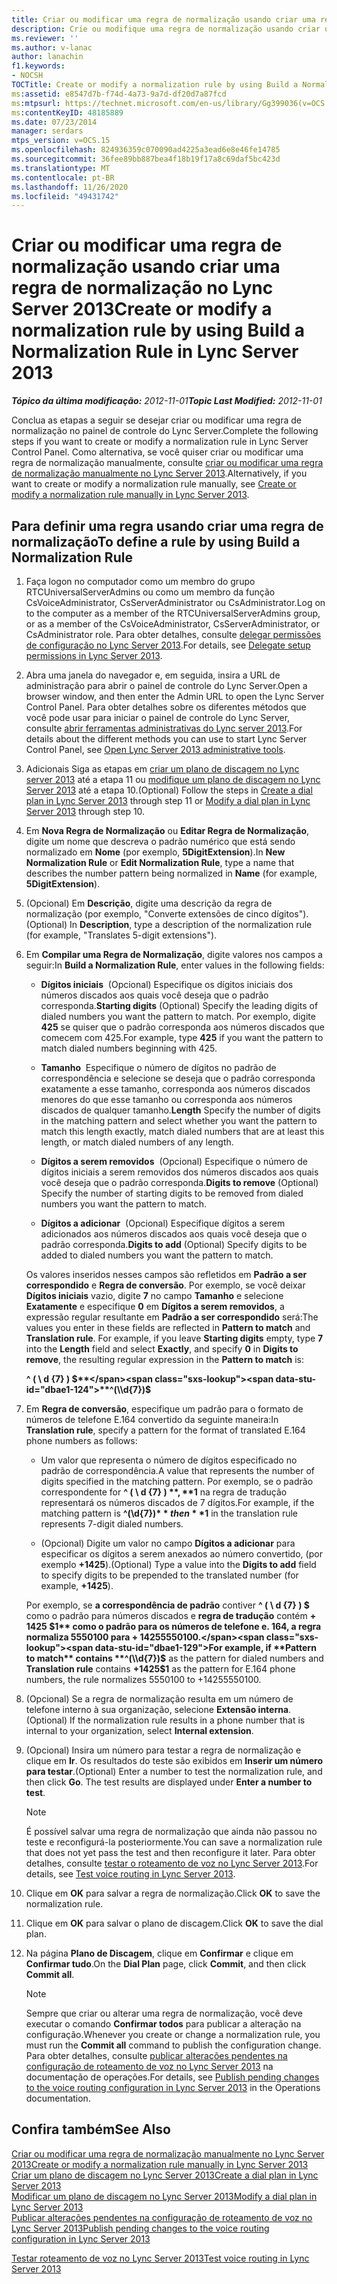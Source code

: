 ```yaml
---
title: Criar ou modificar uma regra de normalização usando criar uma regra de normalização
description: Crie ou modifique uma regra de normalização usando criar uma regra de normalização.
ms.reviewer: ''
ms.author: v-lanac
author: lanachin
f1.keywords:
- NOCSH
TOCTitle: Create or modify a normalization rule by using Build a Normalization Rule
ms:assetid: e8547d7b-f74d-4a73-9a7d-df20d7a87fcd
ms:mtpsurl: https://technet.microsoft.com/en-us/library/Gg399036(v=OCS.15)
ms:contentKeyID: 48185889
ms.date: 07/23/2014
manager: serdars
mtps_version: v=OCS.15
ms.openlocfilehash: 824936359c070090ad4225a3ead6e8e46fe14785
ms.sourcegitcommit: 36fee89bb887bea4f18b19f17a8c69daf5bc423d
ms.translationtype: MT
ms.contentlocale: pt-BR
ms.lasthandoff: 11/26/2020
ms.locfileid: "49431742"
---
```

# <a name="create-or-modify-a-normalization-rule-by-using-build-a-normalization-rule-in-lync-server-2013"></a><span data-ttu-id="dbae1-103">Criar ou modificar uma regra de normalização usando criar uma regra de normalização no Lync Server 2013</span><span class="sxs-lookup"><span data-stu-id="dbae1-103">Create or modify a normalization rule by using Build a Normalization Rule in Lync Server 2013</span></span>

<div data-xmlns="http://www.w3.org/1999/xhtml">

<div class="topic" data-xmlns="http://www.w3.org/1999/xhtml" data-msxsl="urn:schemas-microsoft-com:xslt" data-cs="https://msdn.microsoft.com/">

<div data-asp="https://msdn2.microsoft.com/asp">



</div>

<div id="mainSection">

<div id="mainBody"><span data-ttu-id="dbae1-104">

<span> </span></span><span class="sxs-lookup"><span data-stu-id="dbae1-104">

<span> </span></span></span>

<span data-ttu-id="dbae1-105">_**Tópico da última modificação:** 2012-11-01_</span><span class="sxs-lookup"><span data-stu-id="dbae1-105">_**Topic Last Modified:** 2012-11-01_</span></span>

<span data-ttu-id="dbae1-106">Conclua as etapas a seguir se desejar criar ou modificar uma regra de normalização no painel de controle do Lync Server.</span><span class="sxs-lookup"><span data-stu-id="dbae1-106">Complete the following steps if you want to create or modify a normalization rule in Lync Server Control Panel.</span></span> <span data-ttu-id="dbae1-107">Como alternativa, se você quiser criar ou modificar uma regra de normalização manualmente, consulte [criar ou modificar uma regra de normalização manualmente no Lync Server 2013](lync-server-2013-create-or-modify-a-normalization-rule-manually.md).</span><span class="sxs-lookup"><span data-stu-id="dbae1-107">Alternatively, if you want to create or modify a normalization rule manually, see [Create or modify a normalization rule manually in Lync Server 2013](lync-server-2013-create-or-modify-a-normalization-rule-manually.md).</span></span>

<div>

## <a name="to-define-a-rule-by-using-build-a-normalization-rule"></a><span data-ttu-id="dbae1-108">Para definir uma regra usando criar uma regra de normalização</span><span class="sxs-lookup"><span data-stu-id="dbae1-108">To define a rule by using Build a Normalization Rule</span></span>

1.  <span data-ttu-id="dbae1-109">Faça logon no computador como um membro do grupo RTCUniversalServerAdmins ou como um membro da função CsVoiceAdministrator, CsServerAdministrator ou CsAdministrator.</span><span class="sxs-lookup"><span data-stu-id="dbae1-109">Log on to the computer as a member of the RTCUniversalServerAdmins group, or as a member of the CsVoiceAdministrator, CsServerAdministrator, or CsAdministrator role.</span></span> <span data-ttu-id="dbae1-110">Para obter detalhes, consulte [delegar permissões de configuração no Lync Server 2013](lync-server-2013-delegate-setup-permissions.md).</span><span class="sxs-lookup"><span data-stu-id="dbae1-110">For details, see [Delegate setup permissions in Lync Server 2013](lync-server-2013-delegate-setup-permissions.md).</span></span>

2.  <span data-ttu-id="dbae1-111">Abra uma janela do navegador e, em seguida, insira a URL de administração para abrir o painel de controle do Lync Server.</span><span class="sxs-lookup"><span data-stu-id="dbae1-111">Open a browser window, and then enter the Admin URL to open the Lync Server Control Panel.</span></span> <span data-ttu-id="dbae1-112">Para obter detalhes sobre os diferentes métodos que você pode usar para iniciar o painel de controle do Lync Server, consulte [abrir ferramentas administrativas do Lync server 2013](lync-server-2013-open-lync-server-administrative-tools.md).</span><span class="sxs-lookup"><span data-stu-id="dbae1-112">For details about the different methods you can use to start Lync Server Control Panel, see [Open Lync Server 2013 administrative tools](lync-server-2013-open-lync-server-administrative-tools.md).</span></span>

3.  <span data-ttu-id="dbae1-113">Adicionais Siga as etapas em [criar um plano de discagem no Lync server 2013](lync-server-2013-create-a-dial-plan.md) até a etapa 11 ou [modifique um plano de discagem no Lync Server 2013](lync-server-2013-modify-a-dial-plan.md) até a etapa 10.</span><span class="sxs-lookup"><span data-stu-id="dbae1-113">(Optional) Follow the steps in [Create a dial plan in Lync Server 2013](lync-server-2013-create-a-dial-plan.md) through step 11 or [Modify a dial plan in Lync Server 2013](lync-server-2013-modify-a-dial-plan.md) through step 10.</span></span>

4.  <span data-ttu-id="dbae1-114">Em  **Nova Regra de Normalização** ou **Editar Regra de Normalização**, digite um nome que descreva o padrão numérico que está sendo normalizado em **Nome** (por exemplo, **5DigitExtension**).</span><span class="sxs-lookup"><span data-stu-id="dbae1-114">In **New Normalization Rule** or **Edit Normalization Rule**, type a name that describes the number pattern being normalized in **Name** (for example, **5DigitExtension**).</span></span>

5.  <span data-ttu-id="dbae1-115">(Opcional) Em **Descrição**, digite uma descrição da regra de normalização (por exemplo, "Converte extensões de cinco dígitos").</span><span class="sxs-lookup"><span data-stu-id="dbae1-115">(Optional) In **Description**, type a description of the normalization rule (for example, "Translates 5-digit extensions").</span></span>

6.  <span data-ttu-id="dbae1-116">Em **Compilar uma Regra de Normalização**, digite valores nos campos a seguir:</span><span class="sxs-lookup"><span data-stu-id="dbae1-116">In **Build a Normalization Rule**, enter values in the following fields:</span></span>
    
      - <span data-ttu-id="dbae1-117">**Dígitos iniciais**  (Opcional) Especifique os dígitos iniciais dos números discados aos quais você deseja que o padrão corresponda.</span><span class="sxs-lookup"><span data-stu-id="dbae1-117">**Starting digits**   (Optional) Specify the leading digits of dialed numbers you want the pattern to match.</span></span> <span data-ttu-id="dbae1-118">Por exemplo, digite **425** se quiser que o padrão corresponda aos números discados que comecem com 425.</span><span class="sxs-lookup"><span data-stu-id="dbae1-118">For example, type **425** if you want the pattern to match dialed numbers beginning with 425.</span></span>
    
      - <span data-ttu-id="dbae1-119">**Tamanho**  Especifique o número de dígitos no padrão de correspondência e selecione se deseja que o padrão corresponda exatamente a esse tamanho, corresponda aos números discados menores do que esse tamanho ou corresponda aos números discados de qualquer tamanho.</span><span class="sxs-lookup"><span data-stu-id="dbae1-119">**Length**   Specify the number of digits in the matching pattern and select whether you want the pattern to match this length exactly, match dialed numbers that are at least this length, or match dialed numbers of any length.</span></span>
    
      - <span data-ttu-id="dbae1-120">**Dígitos a serem removidos**  (Opcional) Especifique o número de dígitos iniciais a serem removidos dos números discados aos quais você deseja que o padrão corresponda.</span><span class="sxs-lookup"><span data-stu-id="dbae1-120">**Digits to remove**   (Optional) Specify the number of starting digits to be removed from dialed numbers you want the pattern to match.</span></span>
    
      - <span data-ttu-id="dbae1-121">**Dígitos a adicionar**  (Opcional) Especifique dígitos a serem adicionados aos números discados aos quais você deseja que o padrão corresponda.</span><span class="sxs-lookup"><span data-stu-id="dbae1-121">**Digits to add**   (Optional) Specify digits to be added to dialed numbers you want the pattern to match.</span></span>
    
    <span data-ttu-id="dbae1-p105">Os valores inseridos nesses campos são refletidos em **Padrão a ser correspondido** e **Regra de conversão**. Por exemplo, se você deixar **Dígitos iniciais** vazio, digite **7** no campo **Tamanho** e selecione **Exatamente** e especifique **0** em **Dígitos a serem removidos**, a expressão regular resultante em **Padrão a ser correspondido** será:</span><span class="sxs-lookup"><span data-stu-id="dbae1-p105">The values you enter in these fields are reflected in **Pattern to match** and **Translation rule**. For example, if you leave **Starting digits** empty, type **7** into the **Length** field and select **Exactly**, and specify **0** in **Digits to remove**, the resulting regular expression in the **Pattern to match** is:</span></span>
    
    <span data-ttu-id="dbae1-124">**^ ( \\ d {7} ) $**</span><span class="sxs-lookup"><span data-stu-id="dbae1-124">**^(\\d{7})$**</span></span>

7.  <span data-ttu-id="dbae1-125">Em **Regra de conversão**, especifique um padrão para o formato de números de telefone E.164 convertido da seguinte maneira:</span><span class="sxs-lookup"><span data-stu-id="dbae1-125">In **Translation rule**, specify a pattern for the format of translated E.164 phone numbers as follows:</span></span>
    
      - <span data-ttu-id="dbae1-126">Um valor que representa o número de dígitos especificado no padrão de correspondência.</span><span class="sxs-lookup"><span data-stu-id="dbae1-126">A value that represents the number of digits specified in the matching pattern.</span></span> <span data-ttu-id="dbae1-127">Por exemplo, se o padrão correspondente for **^ ( \\ d {7} ) $** , **$1** na regra de tradução representará os números discados de 7 dígitos.</span><span class="sxs-lookup"><span data-stu-id="dbae1-127">For example, if the matching pattern is **^(\\d{7})$** then **$1** in the translation rule represents 7-digit dialed numbers.</span></span>
    
      - <span data-ttu-id="dbae1-128">(Opcional) Digite um valor no campo **Dígitos a adicionar** para especificar os dígitos a serem anexados ao número convertido, (por exemplo **+1425**).</span><span class="sxs-lookup"><span data-stu-id="dbae1-128">(Optional) Type a value into the **Digits to add** field to specify digits to be prepended to the translated number (for example, **+1425**).</span></span>
    
    <span data-ttu-id="dbae1-129">Por exemplo, se **a correspondência de padrão** contiver **^ ( \\ d {7} ) $** como o padrão para números discados e **regra de tradução** contém **+ 1425 $1** como o padrão para os números de telefone e. 164, a regra normaliza 5550100 para + 14255550100.</span><span class="sxs-lookup"><span data-stu-id="dbae1-129">For example, if **Pattern to match** contains **^(\\d{7})$** as the pattern for dialed numbers and **Translation rule** contains **+1425$1** as the pattern for E.164 phone numbers, the rule normalizes 5550100 to +14255550100.</span></span>

8.  <span data-ttu-id="dbae1-130">(Opcional) Se a regra de normalização resulta em um número de telefone interno à sua organização, selecione **Extensão interna**.</span><span class="sxs-lookup"><span data-stu-id="dbae1-130">(Optional) If the normalization rule results in a phone number that is internal to your organization, select **Internal extension**.</span></span>

9.  <span data-ttu-id="dbae1-p107">(Opcional) Insira um número para testar a regra de normalização e clique em **Ir**. Os resultados do teste são exibidos em **Inserir um número para testar**.</span><span class="sxs-lookup"><span data-stu-id="dbae1-p107">(Optional) Enter a number to test the normalization rule, and then click **Go**. The test results are displayed under **Enter a number to test**.</span></span>
    
    <div>
    

    > [!NOTE]
    > <span data-ttu-id="dbae1-133">É possível salvar uma regra de normalização que ainda não passou no teste e reconfigurá-la posteriormente.</span><span class="sxs-lookup"><span data-stu-id="dbae1-133">You can save a normalization rule that does not yet pass the test and then reconfigure it later.</span></span> <span data-ttu-id="dbae1-134">Para obter detalhes, consulte <A href="lync-server-2013-test-voice-routing.md">testar o roteamento de voz no Lync Server 2013</A>.</span><span class="sxs-lookup"><span data-stu-id="dbae1-134">For details, see <A href="lync-server-2013-test-voice-routing.md">Test voice routing in Lync Server 2013</A>.</span></span>

    
    </div>

10. <span data-ttu-id="dbae1-135">Clique em **OK** para salvar a regra de normalização.</span><span class="sxs-lookup"><span data-stu-id="dbae1-135">Click **OK** to save the normalization rule.</span></span>

11. <span data-ttu-id="dbae1-136">Clique em **OK** para salvar o plano de discagem.</span><span class="sxs-lookup"><span data-stu-id="dbae1-136">Click **OK** to save the dial plan.</span></span>

12. <span data-ttu-id="dbae1-137">Na página **Plano de Discagem**, clique em **Confirmar** e clique em **Confirmar tudo**.</span><span class="sxs-lookup"><span data-stu-id="dbae1-137">On the **Dial Plan** page, click **Commit**, and then click **Commit all**.</span></span>
    
    <div>
    

    > [!NOTE]
    > <span data-ttu-id="dbae1-138">Sempre que criar ou alterar uma regra de normalização, você deve executar o comando <STRONG>Confirmar todos</STRONG> para publicar a alteração na configuração.</span><span class="sxs-lookup"><span data-stu-id="dbae1-138">Whenever you create or change a normalization rule, you must run the <STRONG>Commit all</STRONG> command to publish the configuration change.</span></span> <span data-ttu-id="dbae1-139">Para obter detalhes, consulte <A href="lync-server-2013-publish-pending-changes-to-the-voice-routing-configuration.md">publicar alterações pendentes na configuração de roteamento de voz no Lync Server 2013</A> na documentação de operações.</span><span class="sxs-lookup"><span data-stu-id="dbae1-139">For details, see <A href="lync-server-2013-publish-pending-changes-to-the-voice-routing-configuration.md">Publish pending changes to the voice routing configuration in Lync Server 2013</A> in the Operations documentation.</span></span>

    
    </div>

</div>

<div>

## <a name="see-also"></a><span data-ttu-id="dbae1-140">Confira também</span><span class="sxs-lookup"><span data-stu-id="dbae1-140">See Also</span></span>


[<span data-ttu-id="dbae1-141">Criar ou modificar uma regra de normalização manualmente no Lync Server 2013</span><span class="sxs-lookup"><span data-stu-id="dbae1-141">Create or modify a normalization rule manually in Lync Server 2013</span></span>](lync-server-2013-create-or-modify-a-normalization-rule-manually.md)  
[<span data-ttu-id="dbae1-142">Criar um plano de discagem no Lync Server 2013</span><span class="sxs-lookup"><span data-stu-id="dbae1-142">Create a dial plan in Lync Server 2013</span></span>](lync-server-2013-create-a-dial-plan.md)  
[<span data-ttu-id="dbae1-143">Modificar um plano de discagem no Lync Server 2013</span><span class="sxs-lookup"><span data-stu-id="dbae1-143">Modify a dial plan in Lync Server 2013</span></span>](lync-server-2013-modify-a-dial-plan.md)  
[<span data-ttu-id="dbae1-144">Publicar alterações pendentes na configuração de roteamento de voz no Lync Server 2013</span><span class="sxs-lookup"><span data-stu-id="dbae1-144">Publish pending changes to the voice routing configuration in Lync Server 2013</span></span>](lync-server-2013-publish-pending-changes-to-the-voice-routing-configuration.md)  


[<span data-ttu-id="dbae1-145">Testar roteamento de voz no Lync Server 2013</span><span class="sxs-lookup"><span data-stu-id="dbae1-145">Test voice routing in Lync Server 2013</span></span>](lync-server-2013-test-voice-routing.md)  
  

<span data-ttu-id="dbae1-146"></div>

</div>

<span> </span>

</div>

</div>

</span><span class="sxs-lookup"><span data-stu-id="dbae1-146"></div>

</div>

<span> </span>

</div>

</div>

</span></span></div>

